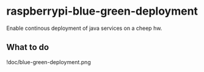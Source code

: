 # raspberrypi-blue-green-deployment
Enable continous deployment of java services on a cheep hw.

## What to do
!doc/blue-green-deployment.png

